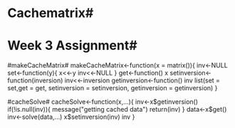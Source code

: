 # Cachematrix#
# Week 3 Assignment#

#makeCacheMatrix#
makeCacheMatrix<-function(x = matrix()){
        inv<-NULL
        set<-function(y){
                x<<-y
                inv<<-NULL
        }
        get<-function() x
        setinversion<-function(inversion) inv<<-inversion
        getinversion<-function() inv
        list(set = set,get = get,
             setinversion = setinversion,
             getinversion = getinversion)
}

#cacheSolve#
cacheSolve<-function(x,...){
        inv<-x$getinversion()
        if(!is.null(inv)){
                message("getting cached data")
                return(inv)
        }
        data<-x$get()
        inv<-solve(data,...)
        x$setinversion(inv)
        inv
}
